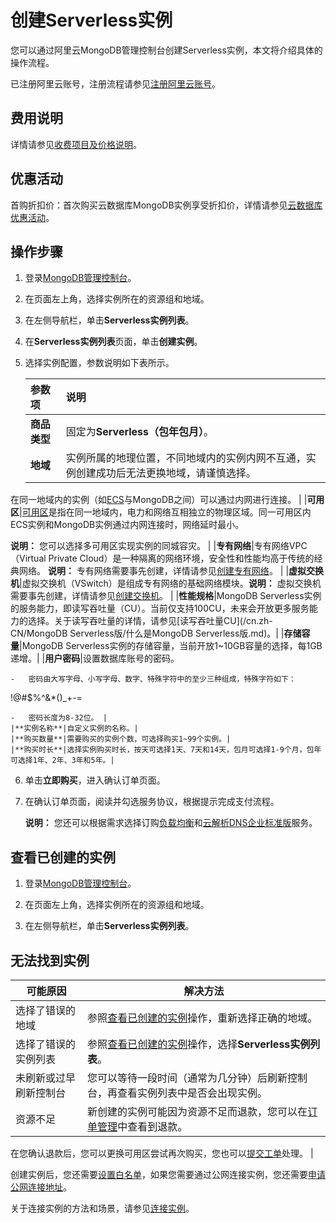 # 创建Serverless实例

您可以通过阿里云MongoDB管理控制台创建Serverless实例，本文将介绍具体的操作流程。

已注册阿里云账号，注册流程请参见[注册阿里云账号](https://help.aliyun.com/knowledge_detail/37195.html)。

## 费用说明

详情请参见[收费项目及价格说明](/cn.zh-CN/产品定价/收费项目及价格说明.md)。

## 优惠活动

首购折扣价：首次购买云数据库MongoDB实例享受折扣价，详情请参见[云数据库优惠活动](https://promotion.aliyun.com/ntms/act/apsaradbfirstbuy.html)。

## 操作步骤

1.  登录[MongoDB管理控制台](https://mongodb.console.aliyun.com/)。

2.  在页面左上角，选择实例所在的资源组和地域。

3.  在左侧导航栏，单击**Serverless实例列表**。

4.  在**Serverless实例列表**页面，单击**创建实例**。

5.  选择实例配置，参数说明如下表所示。

    |参数项|说明|
    |:--|:-|
    |**商品类型**|固定为**Serverless（包年包月）**。|
    |**地域**|实例所属的地理位置，不同地域内的实例内网不互通，实例创建成功后无法更换地域，请谨慎选择。

在同一地域内的实例（如[ECS](~~25367~~)与MongoDB之间）可以通过内网进行连接。 |
    |**可用区**|[可用区](~~40654~~)是指在同一地域内，电力和网络互相独立的物理区域。同一可用区内ECS实例和MongoDB实例通过内网连接时，网络延时最小。

**说明：** 您可以选择多可用区实现实例的同城容灾。 |
    |**专有网络**|专有网络VPC（Virtual Private Cloud）是一种隔离的网络环境，安全性和性能均高于传统的经典网络。 **说明：** 专有网络需要事先创建，详情请参见[创建专有网络](/cn.zh-CN/专有网络和交换机/管理专有网络/创建专有网络.md)。 |
    |**虚拟交换机**|虚拟交换机（VSwitch）是组成专有网络的基础网络模块。**说明：** 虚拟交换机需要事先创建，详情请参见[创建交换机](/cn.zh-CN/专有网络和交换机/管理交换机/创建交换机.md)。 |
    |**性能规格**|MongoDB Serverless实例的服务能力，即读写吞吐量（CU）。当前仅支持100CU，未来会开放更多服务能力的选择。关于读写吞吐量的详情，请参见[读写吞吐量CU](/cn.zh-CN/MongoDB Serverless版/什么是MongoDB Serverless版.md)。|
    |**存储容量**|MongoDB Serverless实例的存储容量，当前开放1~10GB容量的选择，每1GB递增。|
    |**用户密码**|设置数据库账号的密码。

    -   密码由大写字母、小写字母、数字、特殊字符中的至少三种组成，特殊字符如下：

!@\#$%^&\*\(\)\_+-=

    -   密码长度为8-32位。 |
    |**实例名称**|自定义实例的名称。|
    |**购买数量**|需要购买的实例个数，可选择购买1~99个实例。|
    |**购买时长**|选择实例购买时长，按天可选择1天、7天和14天，包月可选择1-9个月，包年可选择1年、2年、3年和5年。|

6.  单击**立即购买**，进入确认订单页面。

7.  在确认订单页面，阅读并勾选服务协议，根据提示完成支付流程。

    **说明：** 您还可以根据需求选择订购[负载均衡](https://www.aliyun.com/product/slb)和[云解析DNS企业标准版](https://www.aliyun.com/product/pvtz)服务。


## 查看已创建的实例

1.  登录[MongoDB管理控制台](https://mongodb.console.aliyun.com/)。

2.  在页面左上角，选择实例所在的资源组和地域。

3.  在左侧导航栏，单击**Serverless实例列表**。


## 无法找到实例

|可能原因|解决方法|
|----|----|
|选择了错误的地域|参照[查看已创建的实例](#section_wxx_ka2_pu1)操作，重新选择正确的地域。|
|选择了错误的实例列表|参照[查看已创建的实例](#section_wxx_ka2_pu1)操作，选择**Serverless实例列表**。|
|未刷新或过早刷新控制台|您可以等待一段时间（通常为几分钟）后刷新控制台，再查看实例列表中是否会出现实例。|
|资源不足|新创建的实例可能因为资源不足而退款，您可以在[订单管理](https://expense.console.aliyun.com/#/order/list/)中查看到退款。

在您确认退款后，您可以更换可用区尝试再次购买，您也可以[提交工单](https://selfservice.console.aliyun.com/ticket/createIndex)处理。 |

创建实例后，您还需要[设置白名单](/cn.zh-CN/快速入门/设置白名单.md)，如果您需要通过公网连接实例，您还需要[申请公网连接地址](/cn.zh-CN/快速入门/申请公网连接地址.md)。

关于连接实例的方法和场景，请参见[连接实例](/cn.zh-CN/用户指南/连接实例/连接实例.md)。

